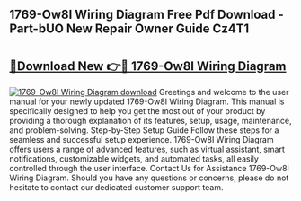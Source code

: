 ## 1769-Ow8I Wiring Diagram Free Pdf Download - Part-bUO New Repair Owner Guide Cz4T1

# <h2><a href="http://dfhkjo6.blite.top/?on=1769-Ow8I+Wiring+Diagram">🔗Download New 👉🔴 1769-Ow8I Wiring Diagram</a></h2>

[![1769-Ow8I Wiring Diagram download](https://i.imgur.com/lujVjoI.png)](http://dfhkjo6.blite.top/?on=1769-Ow8I+Wiring+Diagram)
Greetings and welcome to the user manual for your newly updated 1769-Ow8I Wiring Diagram. This manual is specifically designed to help you get the most out of your product by providing a thorough explanation of its features, setup, usage, maintenance, and problem-solving. Step-by-Step Setup Guide Follow these steps for a seamless and successful setup experience. 1769-Ow8I Wiring Diagram offers users a range of advanced features, such as virtual assistant, smart notifications, customizable widgets, and automated tasks, all easily controlled through the user interface. Contact Us for Assistance 1769-Ow8I Wiring Diagram. Should you have any questions or concerns, please do not hesitate to contact our dedicated customer support team.

